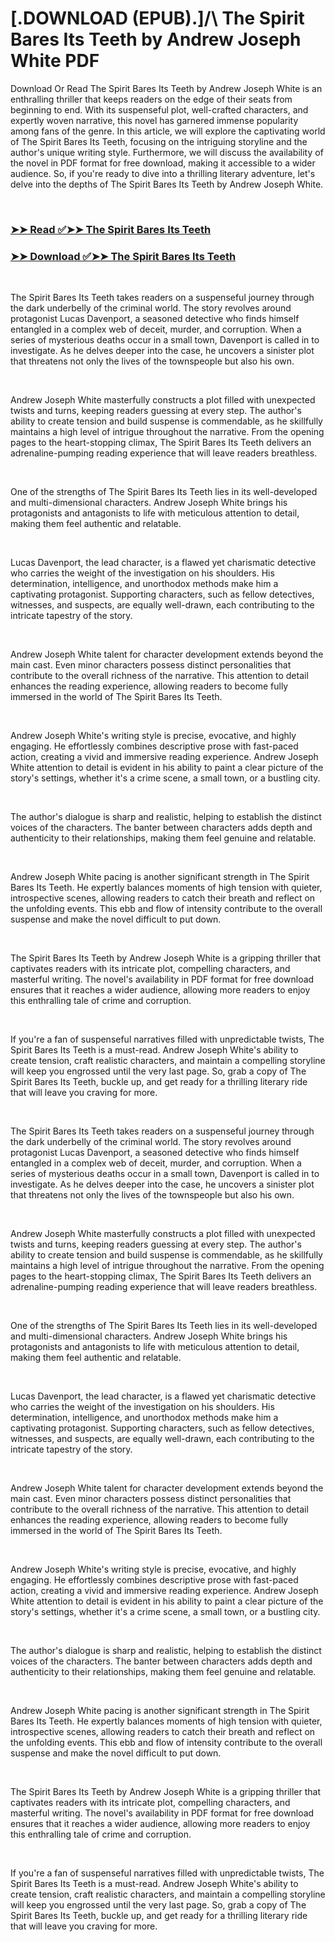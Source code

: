 # [.DOWNLOAD (EPUB).]/\ The Spirit Bares Its Teeth by Andrew Joseph White PDF

<p>Download Or Read The Spirit Bares Its Teeth by Andrew Joseph White is an enthralling thriller that keeps readers on the edge of their seats from beginning to end. With its suspenseful plot, well-crafted characters, and expertly woven narrative, this novel has garnered immense popularity among fans of the genre. In this article, we will explore the captivating world of The Spirit Bares Its Teeth, focusing on the intriguing storyline and the author's unique writing style. Furthermore, we will discuss the availability of the novel in PDF format for free download, making it accessible to a wider audience. So, if you're ready to dive into a thrilling literary adventure, let's delve into the depths of The Spirit Bares Its Teeth by Andrew Joseph White.</p>
<p>&nbsp;</p>

### [➤➤ Read ✅➤➤ The Spirit Bares Its Teeth](https://thehelpfulbooks.blogspot.com/id/89144437)

### [➤➤ Download ✅➤➤ The Spirit Bares Its Teeth](https://thehelpfulbooks.blogspot.com/id/89144437)

<p>&nbsp;</p>
<p>The Spirit Bares Its Teeth takes readers on a suspenseful journey through the dark underbelly of the criminal world. The story revolves around protagonist Lucas Davenport, a seasoned detective who finds himself entangled in a complex web of deceit, murder, and corruption. When a series of mysterious deaths occur in a small town, Davenport is called in to investigate. As he delves deeper into the case, he uncovers a sinister plot that threatens not only the lives of the townspeople but also his own.</p>
<p>&nbsp;</p>
<p>Andrew Joseph White masterfully constructs a plot filled with unexpected twists and turns, keeping readers guessing at every step. The author's ability to create tension and build suspense is commendable, as he skillfully maintains a high level of intrigue throughout the narrative. From the opening pages to the heart-stopping climax, The Spirit Bares Its Teeth delivers an adrenaline-pumping reading experience that will leave readers breathless.</p>
<p>&nbsp;</p>
<p>One of the strengths of The Spirit Bares Its Teeth lies in its well-developed and multi-dimensional characters. Andrew Joseph White brings his protagonists and antagonists to life with meticulous attention to detail, making them feel authentic and relatable.</p>
<p>&nbsp;</p>
<p>Lucas Davenport, the lead character, is a flawed yet charismatic detective who carries the weight of the investigation on his shoulders. His determination, intelligence, and unorthodox methods make him a captivating protagonist. Supporting characters, such as fellow detectives, witnesses, and suspects, are equally well-drawn, each contributing to the intricate tapestry of the story.</p>
<p>&nbsp;</p>
<p>Andrew Joseph White talent for character development extends beyond the main cast. Even minor characters possess distinct personalities that contribute to the overall richness of the narrative. This attention to detail enhances the reading experience, allowing readers to become fully immersed in the world of The Spirit Bares Its Teeth.</p>
<p>&nbsp;</p>
<p>Andrew Joseph White's writing style is precise, evocative, and highly engaging. He effortlessly combines descriptive prose with fast-paced action, creating a vivid and immersive reading experience. Andrew Joseph White attention to detail is evident in his ability to paint a clear picture of the story's settings, whether it's a crime scene, a small town, or a bustling city.</p>
<p>&nbsp;</p>
<p>The author's dialogue is sharp and realistic, helping to establish the distinct voices of the characters. The banter between characters adds depth and authenticity to their relationships, making them feel genuine and relatable.</p>
<p>&nbsp;</p>
<p>Andrew Joseph White pacing is another significant strength in The Spirit Bares Its Teeth. He expertly balances moments of high tension with quieter, introspective scenes, allowing readers to catch their breath and reflect on the unfolding events. This ebb and flow of intensity contribute to the overall suspense and make the novel difficult to put down.</p>
<p>&nbsp;</p>
<p>The Spirit Bares Its Teeth by Andrew Joseph White is a gripping thriller that captivates readers with its intricate plot, compelling characters, and masterful writing. The novel's availability in PDF format for free download ensures that it reaches a wider audience, allowing more readers to enjoy this enthralling tale of crime and corruption.</p>
<p>&nbsp;</p>
<p>If you're a fan of suspenseful narratives filled with unpredictable twists, The Spirit Bares Its Teeth is a must-read. Andrew Joseph White's ability to create tension, craft realistic characters, and maintain a compelling storyline will keep you engrossed until the very last page. So, grab a copy of The Spirit Bares Its Teeth, buckle up, and get ready for a thrilling literary ride that will leave you craving for more.</p>
<p>&nbsp;</p>
<p>The Spirit Bares Its Teeth takes readers on a suspenseful journey through the dark underbelly of the criminal world. The story revolves around protagonist Lucas Davenport, a seasoned detective who finds himself entangled in a complex web of deceit, murder, and corruption. When a series of mysterious deaths occur in a small town, Davenport is called in to investigate. As he delves deeper into the case, he uncovers a sinister plot that threatens not only the lives of the townspeople but also his own.</p>
<p>&nbsp;</p>
<p>Andrew Joseph White masterfully constructs a plot filled with unexpected twists and turns, keeping readers guessing at every step. The author's ability to create tension and build suspense is commendable, as he skillfully maintains a high level of intrigue throughout the narrative. From the opening pages to the heart-stopping climax, The Spirit Bares Its Teeth delivers an adrenaline-pumping reading experience that will leave readers breathless.</p>
<p>&nbsp;</p>
<p>One of the strengths of The Spirit Bares Its Teeth lies in its well-developed and multi-dimensional characters. Andrew Joseph White brings his protagonists and antagonists to life with meticulous attention to detail, making them feel authentic and relatable.</p>
<p>&nbsp;</p>
<p>Lucas Davenport, the lead character, is a flawed yet charismatic detective who carries the weight of the investigation on his shoulders. His determination, intelligence, and unorthodox methods make him a captivating protagonist. Supporting characters, such as fellow detectives, witnesses, and suspects, are equally well-drawn, each contributing to the intricate tapestry of the story.</p>
<p>&nbsp;</p>
<p>Andrew Joseph White talent for character development extends beyond the main cast. Even minor characters possess distinct personalities that contribute to the overall richness of the narrative. This attention to detail enhances the reading experience, allowing readers to become fully immersed in the world of The Spirit Bares Its Teeth.</p>
<p>&nbsp;</p>
<p>Andrew Joseph White's writing style is precise, evocative, and highly engaging. He effortlessly combines descriptive prose with fast-paced action, creating a vivid and immersive reading experience. Andrew Joseph White attention to detail is evident in his ability to paint a clear picture of the story's settings, whether it's a crime scene, a small town, or a bustling city.</p>
<p>&nbsp;</p>
<p>The author's dialogue is sharp and realistic, helping to establish the distinct voices of the characters. The banter between characters adds depth and authenticity to their relationships, making them feel genuine and relatable.</p>
<p>&nbsp;</p>
<p>Andrew Joseph White pacing is another significant strength in The Spirit Bares Its Teeth. He expertly balances moments of high tension with quieter, introspective scenes, allowing readers to catch their breath and reflect on the unfolding events. This ebb and flow of intensity contribute to the overall suspense and make the novel difficult to put down.</p>
<p>&nbsp;</p>
<p>The Spirit Bares Its Teeth by Andrew Joseph White is a gripping thriller that captivates readers with its intricate plot, compelling characters, and masterful writing. The novel's availability in PDF format for free download ensures that it reaches a wider audience, allowing more readers to enjoy this enthralling tale of crime and corruption.</p>
<p>&nbsp;</p>
<p>If you're a fan of suspenseful narratives filled with unpredictable twists, The Spirit Bares Its Teeth is a must-read. Andrew Joseph White's ability to create tension, craft realistic characters, and maintain a compelling storyline will keep you engrossed until the very last page. So, grab a copy of The Spirit Bares Its Teeth, buckle up, and get ready for a thrilling literary ride that will leave you craving for more.</p>
<p>&nbsp;</p>
